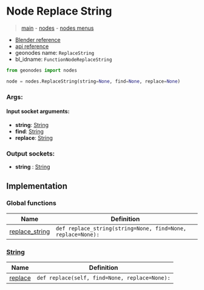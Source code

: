 # Node Replace String

> [main](../structure.md) - [nodes](nodes.md) - [nodes menus](nodes_menus.md)

- [Blender reference](https://docs.blender.org/manual/en/latest/modeling/geometry_nodes/text/replace_string.html)
- [api reference](https://docs.blender.org/api/current/bpy.types.FunctionNodeReplaceString.html)
- geonodes name: `ReplaceString`
- bl_idname: `FunctionNodeReplaceString`

```python
from geonodes import nodes

node = nodes.ReplaceString(string=None, find=None, replace=None)
```

### Args:

#### Input socket arguments:

- **string**: [String](String.md)
- **find**: [String](String.md)
- **replace**: [String](String.md)

### Output sockets:

- **string** : [String](String.md)

## Implementation

### Global functions

| Name | Definition |
|------|------------|
 | [replace_string](A.md#replace_string) | `def replace_string(string=None, find=None, replace=None):` |

### [String](String.md)

| Name | Definition |
|------|------------|
 | [replace](String.md#replace) | `def replace(self, find=None, replace=None):` |

